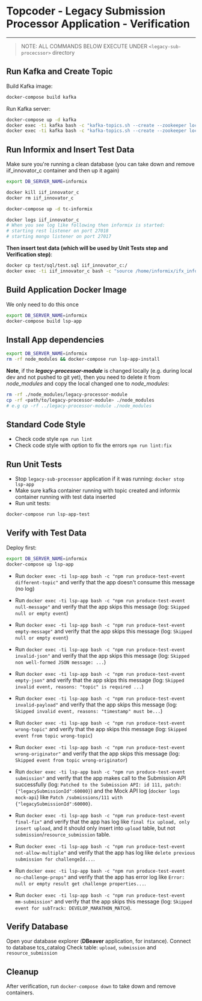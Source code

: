 # Topcoder - Legacy Submission Processor Application - Verification
------------
> NOTE: ALL COMMANDS BELOW EXECUTE UNDER ```<legacy-sub-procecssor>``` directory

## Run Kafka and Create Topic

Build Kafka image:
```bash
docker-compose build kafka
```

Run Kafka server:
```bash
docker-compose up -d kafka
docker exec -ti kafka bash -c "kafka-topics.sh --create --zookeeper localhost:2181 --replication-factor 1 --partitions 1 --topic submission.notification.create"
docker exec -ti kafka bash -c "kafka-topics.sh --create --zookeeper localhost:2181 --replication-factor 1 --partitions 1 --topic submission.notification.update"
```

## Run Informix and Insert Test Data
Make sure you're running a clean database (you can take down and remove iif_innovator_c container and then up it again)
```bash
export DB_SERVER_NAME=informix

docker kill iif_innovator_c
docker rm iif_innovator_c

docker-compose up -d tc-informix

docker logs iif_innovator_c
# When you see log like following then informix is started:
# starting rest listener on port 27018
# starting mongo listener on port 27017
```

**Then insert test data (which will be used by Unit Tests step and Verification step)**:
```bash
docker cp test/sql/test.sql iif_innovator_c:/
docker exec -ti iif_innovator_c bash -c "source /home/informix/ifx_informixoltp_tcp.env && dbaccess - /test.sql"
```

## Build Application Docker Image
We only need to do this once
```bash
export DB_SERVER_NAME=informix
docker-compose build lsp-app
```

## Install App dependencies
```bash
export DB_SERVER_NAME=informix
rm -rf node_modules && docker-compose run lsp-app-install
```

**Note**, if the ***legacy-processor-module*** is changed locally (e.g. during local dev and not pushed to git yet), then you need to delete it from *node_modules* and copy the local changed one to *node_modules*:

```bash
rm -rf ./node_modules/legacy-processor-module
cp -rf <path/to/legacy-processor-module> ./node_modules
# e.g cp -rf ../legacy-processor-module ./node_modules
```

## Standard Code Style

- Check code style `npm run lint`
- Check code style with option to fix the errors `npm run lint:fix`

## Run Unit Tests
- Stop `legacy-sub-processor` application if it was running: `docker stop lsp-app`
- Make sure kafka container running with topic created and informix container running with test data inserted
- Run unit tests:
```bash
docker-compose run lsp-app-test
```

## Verify with Test Data
Deploy first:
```bash
export DB_SERVER_NAME=informix
docker-compose up lsp-app
```

- Run `docker exec -ti lsp-app bash -c "npm run produce-test-event different-topic"` and verify that the app doesn't consume this message (no log)
- Run `docker exec -ti lsp-app bash -c "npm run produce-test-event null-message"` and verify that the app skips this message (log: `Skipped null or empty event`)
- Run `docker exec -ti lsp-app bash -c "npm run produce-test-event empty-message"` and verify that the app skips this message (log: `Skipped null or empty event`)
- Run `docker exec -ti lsp-app bash -c "npm run produce-test-event invalid-json"` and verify that the app skips this message (log: `Skipped non well-formed JSON message: ...`)
- Run `docker exec -ti lsp-app bash -c "npm run produce-test-event empty-json"` and verify that the app skips this message (log: `Skipped invalid event, reasons: "topic" is required ...`)
- Run `docker exec -ti lsp-app bash -c "npm run produce-test-event invalid-payload"` and verify that the app skips this message (log: `Skipped invalid event, reasons: "timestamp" must be...`)
- Run `docker exec -ti lsp-app bash -c "npm run produce-test-event wrong-topic"` and verify that the app skips this message (log: `Skipped event from topic wrong-topic`)
- Run `docker exec -ti lsp-app bash -c "npm run produce-test-event wrong-originator"` and verify that the app skips this message (log: `Skipped event from topic wrong-originator`)

- Run `docker exec -ti lsp-app bash -c "npm run produce-test-event submission"` and verify that the app makes call to the Submission API successfully (log: `Patched to the Submission API: id 111, patch: {"legacySubmissionId":60000}`) and the Mock API log (`docker logs mock-api`) like `Patch /submissions/111 with {"legacySubmissionId":60000}`.
- Run `docker exec -ti lsp-app bash -c "npm run produce-test-event final-fix"` and verify that the app has log like `final fix upload, only insert upload`, and it should only insert into `upload` table, but not `submission`/`resource_submission` table.
- Run `docker exec -ti lsp-app bash -c "npm run produce-test-event not-allow-multiple"` and verify that the app has log like `delete previous submission for challengeId...`.
- Run `docker exec -ti lsp-app bash -c "npm run produce-test-event no-challenge-props"` and verify that the app has error log like `Error: null or empty result get challenge properties...`.
- Run `docker exec -ti lsp-app bash -c "npm run produce-test-event mm-submission"` and verify that the app skips this message (log: `Skipped event for subTrack: DEVELOP_MARATHON_MATCH`).

## Verify Database
Open your database explorer (**DBeaver** application, for instance). Connect to database tcs_catalog
Check table: `upload`, `submission` and `resource_submission`

## Cleanup
After verification, run `docker-compose down` to take down and remove containers.
